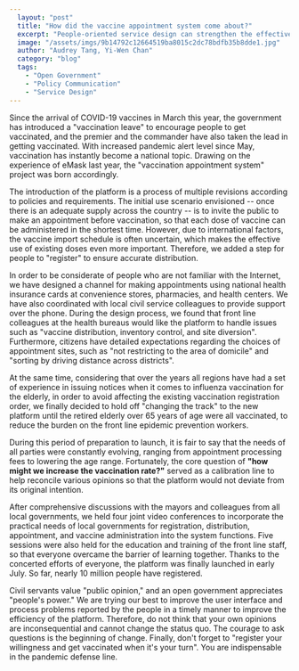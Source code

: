 ```yaml
---
  layout: "post"
  title: "How did the vaccine appointment system come about?"
  excerpt: "People-oriented service design can strengthen the effectiveness of public services and improve social resilience."
  image: "/assets/imgs/9b14792c12664519ba8015c2dc78bdfb35b8dde1.jpg"
  author: "Audrey Tang, Yi-Wen Chan"
  category: "blog"
  tags: 
    - "Open Government"
    - "Policy Communication"
    - "Service Design"
---
```


Since the arrival of COVID-19 vaccines in March this year, the government has introduced a "vaccination leave" to encourage people to get vaccinated, and the premier and the commander have also taken the lead in getting vaccinated. With increased pandemic alert level since May, vaccination has instantly become a national topic. Drawing on the experience of eMask last year, the "vaccination appointment system" project was born accordingly.

The introduction of the platform is a process of multiple revisions according to policies and requirements. The initial use scenario envisioned -- once there is an adequate supply across the country -- is to invite the public to make an appointment before vaccination, so that each dose of vaccine can be administered in the shortest time. However, due to international factors, the vaccine import schedule is often uncertain, which makes the effective use of existing doses even more important. Therefore, we added a step for people to "register" to ensure accurate distribution.

In order to be considerate of people who are not familiar with the Internet, we have designed a channel for making appointments using national health insurance cards at convenience stores, pharmacies, and health centers. We have also coordinated with local civil service colleagues to provide support over the phone. During the design process, we found that front line colleagues at the health bureaus would like the platform to handle issues such as "vaccine distribution, inventory control, and site diversion". Furthermore, citizens have detailed expectations regarding the choices of appointment sites, such as "not restricting to the area of domicile" and "sorting by driving distance across districts".

At the same time, considering that over the years all regions have had a set of experience in issuing notices when it comes to influenza vaccination for the elderly, in order to avoid affecting the existing vaccination registration order, we finally decided to hold off "changing the track" to the new platform until the retired elderly over 65 years of age were all vaccinated, to reduce the burden on the front line epidemic prevention workers.

During this period of preparation to launch, it is fair to say that the needs of all parties were constantly evolving, ranging from appointment processing fees to lowering the age range. Fortunately, the core question of <b>"how might we increase the vaccination rate?"</b> served as a calibration line to help reconcile various opinions so that the platform would not deviate from its original intention.

After comprehensive discussions with the mayors and colleagues from all local governments, we held four joint video conferences to incorporate the practical needs of local governments for registration, distribution, appointment, and vaccine administration into the system functions. Five sessions were also held for the education and training of the front line staff, so that everyone overcame the barrier of learning together. Thanks to the concerted efforts of everyone, the platform was finally launched in early July. So far, nearly 10 million people have registered.

Civil servants value "public opinion," and an open government appreciates "people's power." We are trying our best to improve the user interface and process problems reported by the people in a timely manner to improve the efficiency of the platform. Therefore, do not think that your own opinions are inconsequential and cannot change the status quo. The courage to ask questions is the beginning of change. Finally, don't forget to "register your willingness and get vaccinated when it's your turn". You are indispensable in the pandemic defense line.
